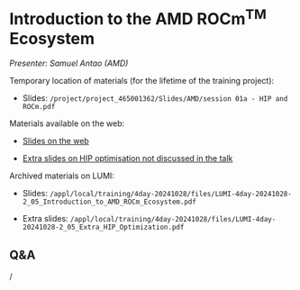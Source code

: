 # Introduction to the AMD ROCm<sup>TM</sup> Ecosystem

<!-- Cannot do in full italics as the ã is misplaced which is likely an mkdocs bug. -->
*Presenter: Samuel Antao (AMD)*

<!--
Course materials will be provided during and after the course.
-->

<!--
<video src="https://462000265.lumidata.eu/4day-20241028/recordings/2_01_Introduction_to_AMD_ROCm_Ecosystem.mp4" controls="controls">
</video>
-->

Temporary location of materials (for the lifetime of the training project):

-   Slides: `/project/project_465001362/Slides/AMD/session 01a - HIP and ROCm.pdf`

Materials available on the web:

-   [Slides on the web](https://462000265.lumidata.eu/4day-20241028/files/LUMI-4day-20241028-2_05_Introduction_to_AMD_ROCm_Ecosystem.pdf)

-    [Extra slides on HIP optimisation not discussed in the talk](https://462000265.lumidata.eu/4day-20241028/files/LUMI-4day-20241028-2_05_Extra_HIP_Optimization.pdf)

Archived materials on LUMI:

-   Slides: `/appl/local/training/4day-20241028/files/LUMI-4day-20241028-2_05_Introduction_to_AMD_ROCm_Ecosystem.pdf`

-   Extra slides: `/appl/local/training/4day-20241028/files/LUMI-4day-20241028-2_05_Extra_HIP_Optimization.pdf`

<!--
-   Recording: `/appl/local/training/4day-20241028/recordings/2_05_Introduction_to_AMD_ROCm_Ecosystem.mp4`
-->


## Q&A

/

